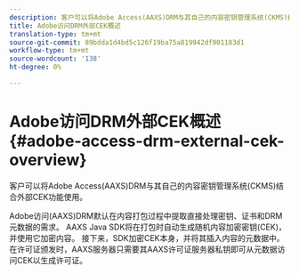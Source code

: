 ```yaml
---
description: 客户可以将Adobe Access(AAXS)DRM与其自己的内容密钥管理系统(CKMS)结合外部CEK功能使用。
title: Adobe访问DRM外部CEK概述
translation-type: tm+mt
source-git-commit: 89bdda1d4bd5c126f19ba75a819942df901183d1
workflow-type: tm+mt
source-wordcount: '138'
ht-degree: 0%

---
```



# Adobe访问DRM外部CEK概述{#adobe-access-drm-external-cek-overview}

客户可以将Adobe Access(AAXS)DRM与其自己的内容密钥管理系统(CKMS)结合外部CEK功能使用。

Adobe访问(AAXS)DRM默认在内容打包过程中提取直接处理密钥、证书和DRM元数据的需求。 AAXS Java SDK将在打包时自动生成随机内容加密密钥(CEK)，并使用它加密内容。 接下来，SDK加密CEK本身，并将其插入内容的元数据中。 在许可证颁发时，AAXS服务器只需要其AAXS许可证服务器私钥即可从元数据访问CEK以生成许可证。
